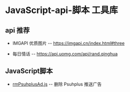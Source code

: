# JavaScript-api-脚本 工具库
## api 推荐
- IMGAPI 优质图片 -- https://imgapi.cn/index.html#three

- 每日情话 -- https://api.uomg.com/api/rand.qinghua

## JavaScript脚本
- [rmPsuhplusAd.js](blob/main/rmPsuhplusAd.js) -- 删除 Psuhplus 推送广告


